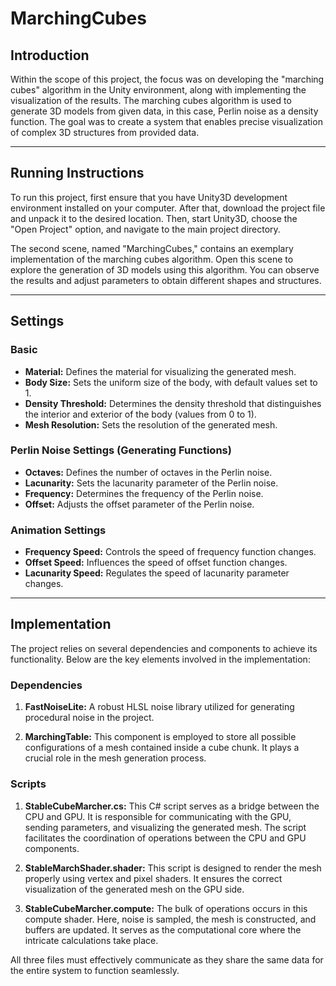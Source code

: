 # MarchingCubes

## Introduction

Within the scope of this project, the focus was on developing the "marching cubes" algorithm in the Unity environment, along with implementing the visualization of the results. The marching cubes algorithm is used to generate 3D models from given data, in this case, Perlin noise as a density function. The goal was to create a system that enables precise visualization of complex 3D structures from provided data.

--- 

## Running Instructions

To run this project, first ensure that you have Unity3D development environment installed on your computer. After that, download the project file and unpack it to the desired location. Then, start Unity3D, choose the "Open Project" option, and navigate to the main project directory.

The second scene, named "MarchingCubes," contains an exemplary implementation of the marching cubes algorithm. Open this scene to explore the generation of 3D models using this algorithm. You can observe the results and adjust parameters to obtain different shapes and structures.

---

## Settings

### Basic

- **Material:** Defines the material for visualizing the generated mesh.
- **Body Size:** Sets the uniform size of the body, with default values set to 1.
- **Density Threshold:** Determines the density threshold that distinguishes the interior and exterior of the body (values from 0 to 1).
- **Mesh Resolution:** Sets the resolution of the generated mesh.

### Perlin Noise Settings (Generating Functions)

- **Octaves:** Defines the number of octaves in the Perlin noise.
- **Lacunarity:** Sets the lacunarity parameter of the Perlin noise.
- **Frequency:** Determines the frequency of the Perlin noise.
- **Offset:** Adjusts the offset parameter of the Perlin noise.

### Animation Settings

- **Frequency Speed:** Controls the speed of frequency function changes.
- **Offset Speed:** Influences the speed of offset function changes.
- **Lacunarity Speed:** Regulates the speed of lacunarity parameter changes.

---

## Implementation

The project relies on several dependencies and components to achieve its functionality. Below are the key elements involved in the implementation:

### Dependencies

1. **FastNoiseLite:** A robust HLSL noise library utilized for generating procedural noise in the project.

2. **MarchingTable:** This component is employed to store all possible configurations of a mesh contained inside a cube chunk. It plays a crucial role in the mesh generation process.

### Scripts

1. **StableCubeMarcher.cs:** This C# script serves as a bridge between the CPU and GPU. It is responsible for communicating with the GPU, sending parameters, and visualizing the generated mesh. The script facilitates the coordination of operations between the CPU and GPU components.

2. **StableMarchShader.shader:** This script is designed to render the mesh properly using vertex and pixel shaders. It ensures the correct visualization of the generated mesh on the GPU side.

3. **StableCubeMarcher.compute:** The bulk of operations occurs in this compute shader. Here, noise is sampled, the mesh is constructed, and buffers are updated. It serves as the computational core where the intricate calculations take place.
   
All three files must effectively communicate as they share the same data for the entire system to function seamlessly.
